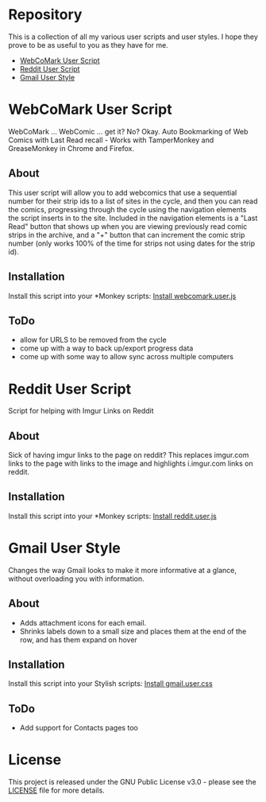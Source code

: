 Repository
==========
This is a collection of all my various user scripts and user styles. I hope they prove to be as useful to you as they have for me.
* [WebCoMark User Script](https://github.com/phalacee/phxUsers#webcomark-user-script)
* [Reddit User Script](https://github.com/phalacee/phxUsers#reddit-user-script)
* [Gmail User Style](https://github.com/phalacee/phxUsers#gmail-user-style)


WebCoMark User Script
=====================
WebCoMark ... WebComic ... get it? No? Okay.
Auto Bookmarking of Web Comics with Last Read recall - Works with TamperMonkey and GreaseMonkey in Chrome and Firefox.

About
-----
This user script will allow you to add webcomics that use a sequential number for their strip ids to a list of sites in the cycle, and then you can read the comics, progressing through the cycle using the navigation elements the script inserts in to the site. Included in the navigation elements is a "Last Read" button that shows up when you are viewing previously read comic strips in the archive, and a "+" button that can increment the comic strip number (only works 100% of the time for strips not using dates for the strip id).


Installation
-----------
Install this script into your *Monkey scripts: [Install webcomark.user.js](https://raw.githubusercontent.com/phalacee/phxUsers/master/webcomark.user.js)

ToDo
----
* allow for URLS to be removed from the cycle
* come up with a way to back up/export progress data
* come up with some way to allow sync across multiple computers

Reddit User Script
=====================
Script for helping with Imgur Links on Reddit

About
-----
Sick of having imgur links to the page on reddit? This replaces imgur.com links to the page with links to the image and highlights i.imgur.com links on reddit.


Installation
-----------
Install this script into your *Monkey scripts: [Install reddit.user.js](https://raw.githubusercontent.com/phalacee/phxUsers/master/reddit.user.js)


Gmail User Style
================
Changes the way Gmail looks to make it more informative at a glance, without overloading you with information.

About
-----
* Adds attachment icons for each email. 
* Shrinks labels down to a small size and places them at the end of the row, and has them expand on hover

Installation
------------
Install this script into your Stylish scripts: [Install gmail.user.css](https://raw.githubusercontent.com/phalacee/phxUsers/master/gmail.user.css)

ToDo
----
* Add support for Contacts pages too

License
=======
This project is released under the GNU Public License v3.0 - please see the [LICENSE](https://raw.githubusercontent.com/phalacee/phxUsers/master/LICENSE) file for more details.
